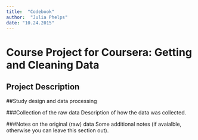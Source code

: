 ```yaml
---
title:  "Codebook"
author:  "Julia Phelps"
date: "10.24.2015"
---
```


# Course Project for Coursera:  Getting and Cleaning Data

## Project Description

##Study design and data processing

###Collection of the raw data
Description of how the data was collected.

###Notes on the original (raw) data 
Some additional notes (if avaialble, otherwise you can leave this section out).
